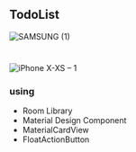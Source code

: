## TodoList
![SAMSUNG (1)](https://user-images.githubusercontent.com/50993333/79542826-8f456080-80a1-11ea-915c-005baa991b29.png)
#
![iPhone X-XS – 1](https://user-images.githubusercontent.com/50993333/79503420-5cba4a00-8046-11ea-94da-86756b07f783.png)
### using
- Room Library
- Material Design Component
- MaterialCardView
- FloatActionButton
